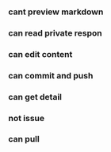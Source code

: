### cant preview markdown

### can read private respon

### can edit content

### can commit and push

### can get detail

### not issue

### can pull